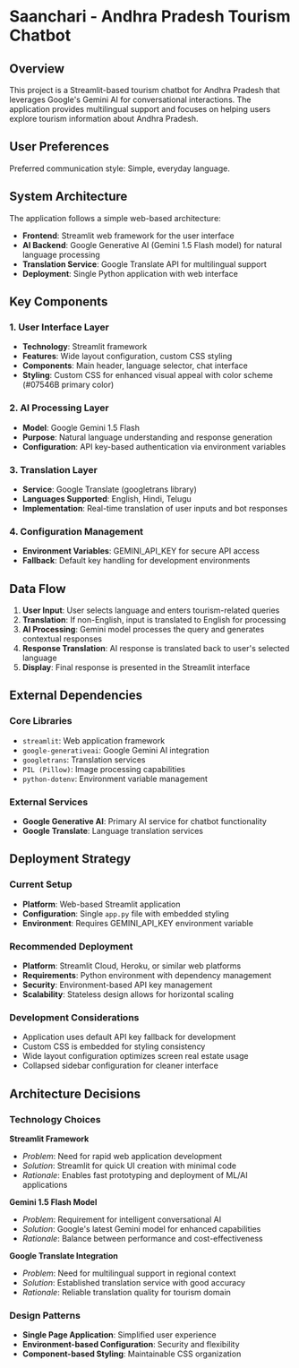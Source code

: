 # Saanchari - Andhra Pradesh Tourism Chatbot

## Overview

This project is a Streamlit-based tourism chatbot for Andhra Pradesh that leverages Google's Gemini AI for conversational interactions. The application provides multilingual support and focuses on helping users explore tourism information about Andhra Pradesh.

## User Preferences

Preferred communication style: Simple, everyday language.

## System Architecture

The application follows a simple web-based architecture:

- **Frontend**: Streamlit web framework for the user interface
- **AI Backend**: Google Generative AI (Gemini 1.5 Flash model) for natural language processing
- **Translation Service**: Google Translate API for multilingual support
- **Deployment**: Single Python application with web interface

## Key Components

### 1. User Interface Layer
- **Technology**: Streamlit framework
- **Features**: Wide layout configuration, custom CSS styling
- **Components**: Main header, language selector, chat interface
- **Styling**: Custom CSS for enhanced visual appeal with color scheme (#07546B primary color)

### 2. AI Processing Layer
- **Model**: Google Gemini 1.5 Flash
- **Purpose**: Natural language understanding and response generation
- **Configuration**: API key-based authentication via environment variables

### 3. Translation Layer
- **Service**: Google Translate (googletrans library)
- **Languages Supported**: English, Hindi, Telugu
- **Implementation**: Real-time translation of user inputs and bot responses

### 4. Configuration Management
- **Environment Variables**: GEMINI_API_KEY for secure API access
- **Fallback**: Default key handling for development environments

## Data Flow

1. **User Input**: User selects language and enters tourism-related queries
2. **Translation**: If non-English, input is translated to English for processing
3. **AI Processing**: Gemini model processes the query and generates contextual responses
4. **Response Translation**: AI response is translated back to user's selected language
5. **Display**: Final response is presented in the Streamlit interface

## External Dependencies

### Core Libraries
- `streamlit`: Web application framework
- `google-generativeai`: Google Gemini AI integration
- `googletrans`: Translation services
- `PIL (Pillow)`: Image processing capabilities
- `python-dotenv`: Environment variable management

### External Services
- **Google Generative AI**: Primary AI service for chatbot functionality
- **Google Translate**: Language translation services

## Deployment Strategy

### Current Setup
- **Platform**: Web-based Streamlit application
- **Configuration**: Single `app.py` file with embedded styling
- **Environment**: Requires GEMINI_API_KEY environment variable

### Recommended Deployment
- **Platform**: Streamlit Cloud, Heroku, or similar web platforms
- **Requirements**: Python environment with dependency management
- **Security**: Environment-based API key management
- **Scalability**: Stateless design allows for horizontal scaling

### Development Considerations
- Application uses default API key fallback for development
- Custom CSS is embedded for styling consistency
- Wide layout configuration optimizes screen real estate usage
- Collapsed sidebar configuration for cleaner interface

## Architecture Decisions

### Technology Choices

**Streamlit Framework**
- *Problem*: Need for rapid web application development
- *Solution*: Streamlit for quick UI creation with minimal code
- *Rationale*: Enables fast prototyping and deployment of ML/AI applications

**Gemini 1.5 Flash Model**
- *Problem*: Requirement for intelligent conversational AI
- *Solution*: Google's latest Gemini model for enhanced capabilities
- *Rationale*: Balance between performance and cost-effectiveness

**Google Translate Integration**
- *Problem*: Need for multilingual support in regional context
- *Solution*: Established translation service with good accuracy
- *Rationale*: Reliable translation quality for tourism domain

### Design Patterns
- **Single Page Application**: Simplified user experience
- **Environment-based Configuration**: Security and flexibility
- **Component-based Styling**: Maintainable CSS organization